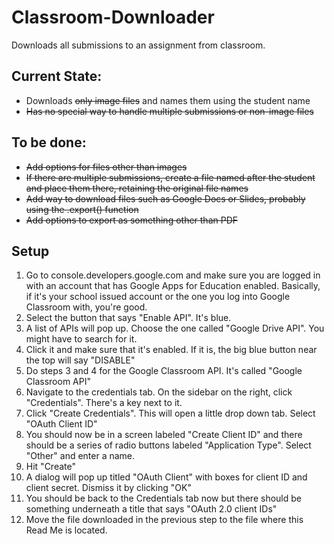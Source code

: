# Classroom-Downloader
Downloads all submissions to an assignment from classroom.

## Current State:
* Downloads ~~only image files~~ and names them using the student name 
* ~~Has no special way to handle multiple submissions or non-image files~~

## To be done:
* ~~Add options for files other than images~~
* ~~If there are multiple submissions, create a file named after the student and place them there, retaining the original file names~~
* ~~Add way to download files such as Google Docs or Slides, probably using the .export() function~~
* ~~Add options to export as something other than PDF~~

## Setup
1. Go to console.developers.google.com and make sure you are logged in with an account that has Google Apps for Education enabled. Basically, if it's your school issued account or the one you log into Google Classroom with, you're good.
2. Select the button that says "Enable API". It's blue.
3. A list of APIs will pop up. Choose the one called "Google Drive API". You might have to search for it. 
4. Click it and make sure that it's enabled. If it is, the big blue button near the top will say "DISABLE"
5. Do steps 3 and 4 for the Google Classroom API. It's called "Google Classroom API"
6. Navigate to the credentials tab. On the sidebar on the right, click "Credentials". There's a key next to it. 
7. Click "Create Credentials". This will open a little drop down tab. Select "OAuth Client ID"
8. You should now be in a screen labeled "Create Client ID" and there should be a series of radio buttons labeled "Application Type". Select "Other" and enter a name.
9. Hit "Create"
10. A dialog will pop up titled "OAuth Client" with boxes for client ID and client secret. Dismiss it by clicking "OK"
11. You should be back to the Credentials tab now but there should be something underneath a title that says "OAuth 2.0 client IDs"
13. Move the file downloaded in the previous step to the file where this Read Me is located.
